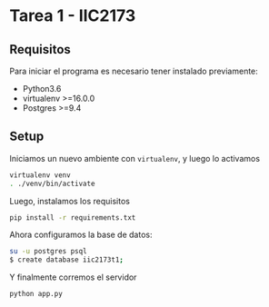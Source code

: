 # Tarea 1 - IIC2173

## Requisitos

Para iniciar el programa es necesario tener instalado previamente:
- Python3.6
- virtualenv >=16.0.0
- Postgres >=9.4

## Setup

Iniciamos un nuevo ambiente con `virtualenv`, y luego lo activamos
```sh
virtualenv venv
. ./venv/bin/activate
```

Luego, instalamos los requisitos
```sh
pip install -r requirements.txt
```

Ahora configuramos la base de datos:
```sh
su -u postgres psql
$ create database iic2173t1;
```

Y finalmente corremos el servidor

```sh
python app.py
```